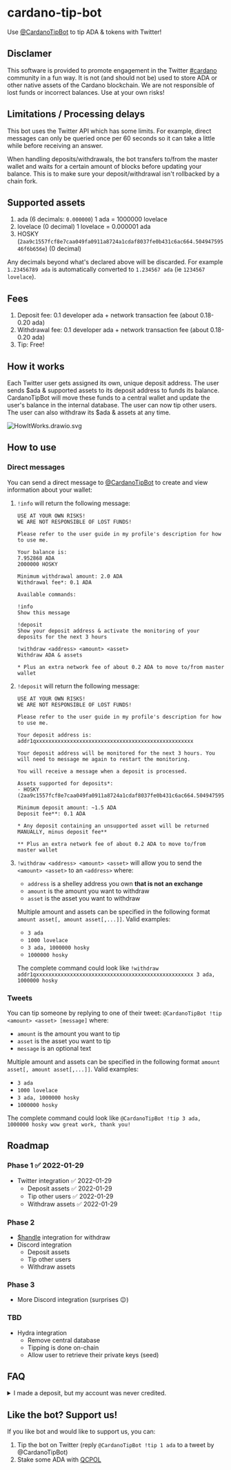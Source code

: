 # cardano-tip-bot
Use [@CardanoTipBot](https://twitter.com/CardanoTipBot) to tip ADA &amp; tokens with Twitter!

## Disclamer
This software is provided to promote engagement in the Twitter [#cardano](https://twitter.com/search?q=%23Cardano) community in a fun way. It is not (and should not be) used to store ADA or other native assets of the Cardano blockchain. We are not responsible of lost funds or incorrect balances. Use at your own risks!

## Limitations / Processing delays
This bot uses the Twitter API which has some limits. For example, direct messages can only be queried once per 60 seconds so it can take a little while before receiving an answer.

When handling deposits/withdrawals, the bot transfers to/from the master wallet and waits for a certain amount of blocks before updating your balance. This is to make sure your deposit/withdrawal isn't rollbacked by a chain fork.

## Supported assets
1. ada (6 decimals: `0.000000`) 1 ada = 1000000 lovelace
2. lovelace (0 decimal) 1 lovelace = 0.000001 ada
3. HOSKY (`2aa9c1557fcf8e7caa049fa0911a8724a1cdaf8037fe0b431c6ac664.50494759546f6b656e`) (0 decimal)

Any decimals beyond what's declared above will be discarded. For example `1.23456789 ada` is automatically converted to `1.234567 ada` (ie `1234567 lovelace`).

## Fees
1. Deposit fee: 0.1 developer ada + network transaction fee (about 0.18-0.20 ada)
2. Withdrawal fee: 0.1 developer ada + network transaction fee (about 0.18-0.20 ada)
3. Tip: Free!

## How it works

Each Twitter user gets assigned its own, unique deposit address. The user sends $ada & supported assets to its deposit address to funds its balance. CardanoTipBot will move these funds to a central wallet and update the user's balance in the internal database. The user can now tip other users. The user can also withdraw its $ada & assets at any time.

![HowItWorks.drawio.svg](HowItWorks.drawio.svg)

## How to use
### Direct messages
You can send a direct message to [@CardanoTipBot](https://twitter.com/CardanoTipBot) to create and view information about your wallet:

1. `!info` will return the following message:

    ``` 
    USE AT YOUR OWN RISKS!
    WE ARE NOT RESPONSIBLE OF LOST FUNDS!
    
    Please refer to the user guide in my profile's description for how to use me.

    Your balance is:
    7.952868 ADA
    2000000 HOSKY

    Minimum withdrawal amount: 2.0 ADA
    Withdrawal fee*: 0.1 ADA

    Available commands:
    
    !info
    Show this message
    
    !deposit
    Show your deposit address & activate the monitoring of your deposits for the next 3 hours
    
    !withdraw <address> <amount> <asset>
    Withdraw ADA & assets

    * Plus an extra network fee of about 0.2 ADA to move to/from master wallet
    ``` 
    
2. `!deposit` will return the following message:

    ``` 
    USE AT YOUR OWN RISKS!
    WE ARE NOT RESPONSIBLE OF LOST FUNDS!
    
    Please refer to the user guide in my profile's description for how to use me.
    
    Your deposit address is: addr1qxxxxxxxxxxxxxxxxxxxxxxxxxxxxxxxxxxxxxxxxxxxxxxxxxxx
    
    Your deposit address will be monitored for the next 3 hours. You will need to message me again to restart the monitoring.
    
    You will receive a message when a deposit is processed.

    Assets supported for deposits*:
    - HOSKY (2aa9c1557fcf8e7caa049fa0911a8724a1cdaf8037fe0b431c6ac664.50494759546f6b656e)

    Minimum deposit amount: ~1.5 ADA
    Deposit fee**: 0.1 ADA
    
    * Any deposit containing an unsupported asset will be returned MANUALLY, minus deposit fee**

    ** Plus an extra network fee of about 0.2 ADA to move to/from master wallet
    ```

3. `!withdraw <address> <amount> <asset>` will allow you to send the `<amount> <asset>` to an `<address>` where:

    - `address` is a shelley address you own **that is not an exchange**
    - `amount` is the amount you want to withdraw
    - `asset` is the asset you want to withdraw
    
    Multiple amount and assets can be specified in the following format `amount asset[, amount asset[,...]]`. Valid examples:
    
    - `3 ada`
    - `1000 lovelace`
    - `3 ada, 1000000 hosky`
    - `1000000 hosky`
    
    The complete command could look like `!withdraw addr1qxxxxxxxxxxxxxxxxxxxxxxxxxxxxxxxxxxxxxxxxxxxxxxxxxxx 3 ada, 1000000 hosky`

### Tweets
You can tip someone by replying to one of their tweet: `@CardanoTipBot !tip <amount> <asset> [message]` where:

- `amount` is the amount you want to tip
- `asset` is the asset you want to tip
- `message` is an optional text

Multiple amount and assets can be specified in the following format `amount asset[, amount asset[,...]]`. Valid examples:

- `3 ada`
- `1000 lovelace`
- `3 ada, 1000000 hosky`
- `1000000 hosky`
    
The complete command could look like `@CardanoTipBot !tip 3 ada, 1000000 hosky wow great work, thank you!`

## Roadmap
### Phase 1 ✅ 2022-01-29
- Twitter integration ✅ 2022-01-29
    - Deposit assets ✅ 2022-01-29
    - Tip other users ✅ 2022-01-29
    - Withdraw assets ✅ 2022-01-29

### Phase 2
- [$handle](https://adahandle.com/) integration for withdraw
- Discord integration
    - Deposit assets
    - Tip other users
    - Withdraw assets

### Phase 3
- More Discord integration (surprises 😉)

### TBD
- Hydra integration
    - Remove central database
    - Tipping is done on-chain
    - Allow user to retrieve their private keys (seed)

## FAQ

<details>
  <summary>I made a deposit, but my account was never credited.</summary>
    
  1. Make sure the bot still scans your deposit address. To reduce load on the servers, addresses without activity are not scanned after 3 hours. You can DM `!deposit` to [@CardanoTipBot](https://twitter.com/CardanoTipBot) to enable the scanning of your address again.
  2. Make sure you deposited enough $ada to pay the fees to transfer to the master wallet. Each UTxO needs at least 1.0 $ada attached so if you deposited exactly 1.0 $ada the bot can't transfer to the master wallet. You can check your deposit address balance on [cardanoscan.io](https://cardanoscan.io). You can also send more $ada to cover the fees. A safe amount to deposit is 1.5 $ada. 
  3. Contact [@QCPOLstakepool](https://twitter.com/QCPOLstakepool) for assistance. 
</details>

## Like the bot? Support us!
If you like bot and would like to support us, you can:
1) Tip the bot on Twitter (reply `@CardanoTipBot !tip 1 ada` to a tweet by @CardanoTipBot)
2) Stake some ADA with [QCPOL](https://pool.pm/c2b8bff5160dd75149f2cae0955698550e8cf0d390025b26a9508a3e)
